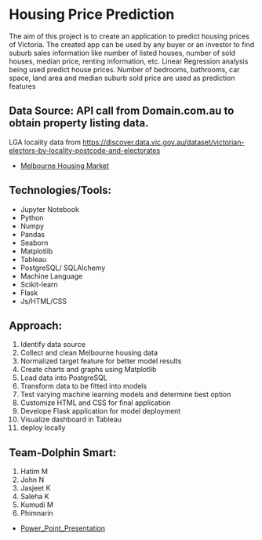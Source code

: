 # Housing Price Prediction
The aim of this project is to create an application to predict housing prices of Victoria. The created app can be used by any buyer or an investor to find suburb sales information like number of listed houses, number of sold houses, median price, renting information, etc. 
Linear Regression analysis being used predict house prices. Number of bedrooms, bathrooms, car space, land area and median suburb sold price are used as prediction features


<a name="reason"></a>


<a name="source"></a>
## Data Source: API call from Domain.com.au to obtain  property listing data.
LGA locality data from https://discover.data.vic.gov.au/dataset/victorian-electors-by-locality-postcode-and-electorates



- [Melbourne Housing Market](https://www.domain.com.au/)

<a name="tech"></a>
## Technologies/Tools: 
- Jupyter Notebook
- Python
- Numpy
- Pandas
- Seaborn
- Matplotlib
- Tableau
- PostgreSQL/ SQLAlchemy
- Machine Language
- Scikit-learn
- Flask
- Js/HTML/CSS


<a name="approach"></a>
## Approach:
01. Identify data source
02. Collect and clean Melbourne housing data
03. Normalized target feature for better model results
04. Create charts and graphs using Matplotlib
05. Load data into PostgreSQL
06. Transform data to be fitted into models
07. Test varying machine learning models and determine best option
08. Customize HTML and CSS for final application
09. Develope Flask application for model deployment
10. Visualize dashboard in Tableau
11. deploy locally


<a name="Team-Dolphin Smart"></a>
## Team-Dolphin Smart:
01. Hatim M
02. John N
03. Jasjeet K
04. Saleha K
05. Kumudi M
06. Phimnarin
- [Power_Point_Presentation](https://docs.google.com/presentation/d/10QqLe6cVk36krEt7sko1TTdsS9jA7ldJLU9eKnF7EZM/edit#slide=id.g12742dce94f_3_133/)
